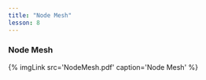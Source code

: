 ```yaml
---
title: "Node Mesh"
lesson: 8
---
```


### Node Mesh
<div class='flex'>
	{% imgLink src='NodeMesh.pdf' caption='Node Mesh' %}
</div>
